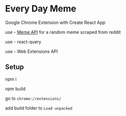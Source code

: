 # Every Day Meme

Google Chrome Extension with Create React App

use - [Meme API](https://github.com/D3vd/Meme_Api) for a random meme scraped from reddit

use - react-query

use - Web Extensions API

## Setup
npm i

npm build

go to `chrome://extensions/`

add build folder to `Load unpacked`
